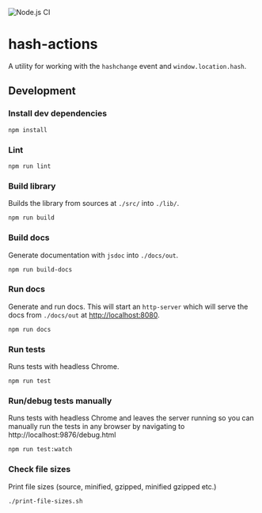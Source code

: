 ![Node.js CI](https://github.com/Haprog/hash-actions/workflows/Node.js%20CI/badge.svg)

# hash-actions

A utility for working with the `hashchange` event and `window.location.hash`.

## Development

### Install dev dependencies

```
npm install
```

### Lint

```
npm run lint
```

### Build library

Builds the library from sources at `./src/` into `./lib/`.

```
npm run build
```

### Build docs

Generate documentation with `jsdoc` into `./docs/out`.

```
npm run build-docs
```

### Run docs

Generate and run docs. This will start an `http-server` which will serve the docs from `./docs/out` at [http://localhost:8080](http://localhost:8080).

```
npm run docs
```

### Run tests

Runs tests with headless Chrome.

```
npm run test
```

### Run/debug tests manually

Runs tests with headless Chrome and leaves the server running so you can manually run the tests in any browser by navigating to http://localhost:9876/debug.html

```
npm run test:watch
```

### Check file sizes

Print file sizes (source, minified, gzipped, minified gzipped etc.)

```
./print-file-sizes.sh
```

